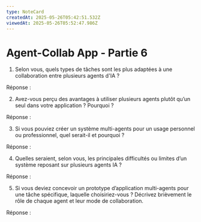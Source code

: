 ```yaml
---
type: NoteCard
createdAt: 2025-05-26T05:42:51.532Z
viewedAt: 2025-05-26T05:52:47.986Z
---
```


# Agent-Collab App - Partie 6
1) Selon vous, quels types de tâches sont les plus adaptées à une collaboration entre plusieurs agents d'IA ?

Réponse :



2) Avez-vous perçu des avantages à utiliser plusieurs agents plutôt qu’un seul dans votre application ? Pourquoi ?

Réponse :



3) Si vous pouviez créer un système multi-agents pour un usage personnel ou professionnel, quel serait-il et pourquoi ?

Réponse :



4) Quelles seraient, selon vous, les principales difficultés ou limites d’un système reposant sur plusieurs agents IA ?

Réponse :



5) Si vous deviez concevoir un prototype d’application multi-agents pour une tâche spécifique, laquelle choisiriez-vous ? Décrivez brièvement le rôle de chaque agent et leur mode de collaboration.

Réponse :
